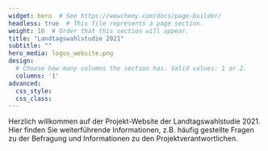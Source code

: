 ```yaml
---
widget: hero  # See https://wowchemy.com/docs/page-builder/
headless: true  # This file represents a page section.
weight: 10  # Order that this section will appear.
title: "Landtagswahlstudie 2021"
subtitle: ""
hero_media: logos_website.png
design:
  # Choose how many columns the section has. Valid values: 1 or 2.
  columns: '1'
advanced:
  css_style:
  css_class:
---
```


Herzlich willkommen auf der Projekt-Website der Landtagswahlstudie 2021. Hier finden Sie weiterführende Informationen, z.B. häufig gestellte Fragen zu der Befragung und Informationen zu den Projektverantwortlichen.

